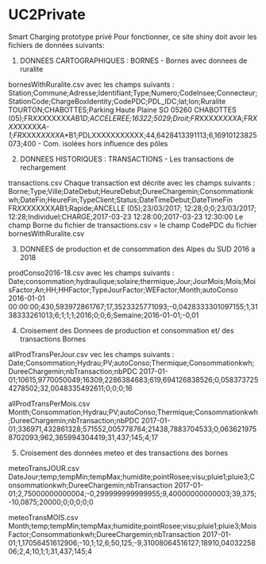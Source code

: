 # UC2Private
Smart Charging prototype privé
Pour fonctionner, ce site shiny doit avoir les fichiers de données suivants:
1. DONNEES CARTOGRAPHIQUES : BORNES - Bornes avec donnees de ruralite

bornesWithRuralite.csv avec les champs suivants : 
Station;Commune;Adresse;Identifiant;Type;Numero;CodeInsee;Connecteur;StationCode;ChargeBoxIdentity;CodePDC;PDL_IDC;lat;lon;Ruralite
TOURTON;CHABOTTES;Parking Haute Plaine SO 05260 CHABOTTES (05);FR*XXX*XXXXX*A*B1*D;ACCELEREE;16322;5029;Droit;FR*XXX*XXXXX*A;FR*XXX*XXXXX*A-1;FR*XXX*XXXXX*A*B1;PDLXXXXXXXXXXX;44,6428413391113;6,16910123825073;400 - Com. isolées hors influence des pôles

2. DONNEES HISTORIQUES : TRANSACTIONS - Les transactions de rechargement

transactions.csv Chaque transaction est décrite avec les champs suivants :
Borne;Type;Ville;DateDebut;HeureDebut;DureeChargemin;Consommationkwh;DateFin;HeureFin;TypeClient;Status;DateTimeDebut;DateTimeFin
FR*XXX*XXXXX*A*B1;Rapide;ANCELLE (05);23/03/2017; 12:28;0;0;23/03/2017; 12:28;Individuel;CHARGE;2017-03-23 12:28:00;2017-03-23 12:30:00
Le champ Borne du fichier de transactions.csv = le champ CodePDC du fichier bornesWithRuralite.csv

3. DONNEES de production et de consommation des Alpes du SUD 2016 a 2018

prodConso2016-18.csv avec les champs suivants :
Date;consommation;hydraulique;solaire;thermique;Jour;JourMois;Mois;MoisFactor;An;HH;HHFactor;TypeJourFactor;WEFactor;Month;autoConso
2016-01-01 00:00:00;430,593972861767;17,3523325771093;-0,0428333301097155;1,3138333261013;6;1;1;1;2016;0;0;6;Semaine;2016-01-01;-0,01

4. Croisement des Donnees de production et consommation et/ des transactions Bornes

allProdTransPerJour.csv vec les champs suivants :
Date;Consommation;Hydrau;PV;autoConso;Thermique;Consommationkwh;DureeChargemin;nbTransaction;nbPDC
2017-01-01;10615,9770050049;16309,2286384683;619,694126838526;0,0583737254278502;32,0048335492611;0;0;0;16

allProdTransPerMois.csv
Month;Consommation;Hydrau;PV;autoConso;Thermique;Consommationkwh;DureeChargemin;nbTransaction;nbPDC
2017-01-01;336971,432861328;571552,005778764;21438,7883704533;0,0636219758702093;962,365994304419;31,437;145;4;17

5. Croisement des données meteo et des transactions des bornes

meteoTransJOUR.csv
DateJour;temp;tempMin;tempMax;humidite;pointRosee;visu;pluie1;pluie3;Consommationkwh;DureeChargemin;nbTransaction
2017-01-01;2,75000000000004;-0,299999999999955;9,40000000000003;39,375;-10,0875;20000;0;0;0;0;0

meteoTransMOIS.csv
Month;temp;tempMin;tempMax;humidite;pointRosee;visu;pluie1;pluie3;MoisFactor;Consommationkwh;DureeChargemin;nbTransaction
2017-01-01;1,17056451612906;-10,1;12,6;50,125;-9,31008064516127;18910,0403225806;2,4;10,1;1;31,437;145;4
